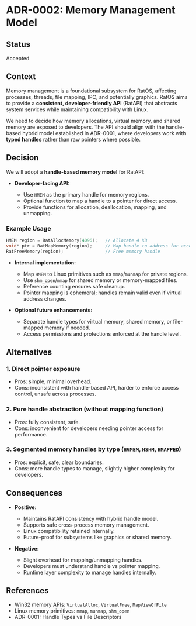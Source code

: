 # ADR-0002: Memory Management Model

## Status

Accepted

## Context

Memory management is a foundational subsystem for RatOS, affecting processes, threads, file mapping, IPC, and potentially graphics. RatOS aims to provide a **consistent, developer-friendly API** (RatAPI) that abstracts system services while maintaining compatibility with Linux.

We need to decide how memory allocations, virtual memory, and shared memory are exposed to developers. The API should align with the handle-based hybrid model established in ADR-0001, where developers work with **typed handles** rather than raw pointers where possible.

## Decision

We will adopt a **handle-based memory model** for RatAPI:

* **Developer-facing API:**

  * Use `HMEM` as the primary handle for memory regions.
  * Optional function to map a handle to a pointer for direct access.
  * Provide functions for allocation, deallocation, mapping, and unmapping.

### Example Usage

```c
HMEM region = RatAllocMemory(4096);   // Allocate 4 KB
void* ptr = RatMapMemory(region);     // Map handle to address for access
RatFreeMemory(region);                // Free memory handle
```

* **Internal implementation:**

  * Map `HMEM` to Linux primitives such as `mmap`/`munmap` for private regions.
  * Use `shm_open`/`mmap` for shared memory or memory-mapped files.
  * Reference counting ensures safe cleanup.
  * Pointer mapping is ephemeral; handles remain valid even if virtual address changes.

* **Optional future enhancements:**

  * Separate handle types for virtual memory, shared memory, or file-mapped memory if needed.
  * Access permissions and protections enforced at the handle level.

## Alternatives

### 1. Direct pointer exposure

* Pros: simple, minimal overhead.
* Cons: inconsistent with handle-based API, harder to enforce access control, unsafe across processes.

### 2. Pure handle abstraction (without mapping function)

* Pros: fully consistent, safe.
* Cons: inconvenient for developers needing pointer access for performance.

### 3. Segmented memory handles by type (`HVMEM`, `HSHM`, `HMAPPED`)

* Pros: explicit, safe, clear boundaries.
* Cons: more handle types to manage, slightly higher complexity for developers.

## Consequences

* **Positive:**

  * Maintains RatAPI consistency with hybrid handle model.
  * Supports safe cross-process memory management.
  * Linux compatibility retained internally.
  * Future-proof for subsystems like graphics or shared memory.

* **Negative:**

  * Slight overhead for mapping/unmapping handles.
  * Developers must understand handle vs pointer mapping.
  * Runtime layer complexity to manage handles internally.

## References

* Win32 memory APIs: `VirtualAlloc`, `VirtualFree`, `MapViewOfFile`
* Linux memory primitives: `mmap`, `munmap`, `shm_open`
* ADR-0001: Handle Types vs File Descriptors